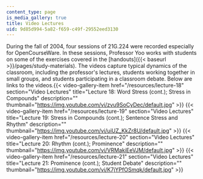 ```yaml
---
content_type: page
is_media_gallery: true
title: Video Lectures
uid: 9d85d994-5a82-f659-c49f-29552eed3130
---
```


During the fall of 2004, four sessions of 21G.224 were recorded especially for OpenCourseWare. In these sessions, Professor Yoo works with students on some of the exercises covered in the [handouts]({{< baseurl >}}/pages/study-materials). The videos capture typical dynamics of the classroom, including the professor's lectures, students working together in small groups, and students participating in a classroom debate. Below are links to the videos.{{< video-gallery-item href="/resources/lecture-18" section="Video Lectures" title="Lecture 18: Word Stress (cont.); Stress in Compounds" description="" thumbnail="https://img.youtube.com/vi/zvu9SoCyDec/default.jpg" >}} {{< video-gallery-item href="/resources/lecture-19" section="Video Lectures" title="Lecture 19: Stress in Compounds (cont.); Sentence Stress and Rhythm" description="" thumbnail="https://img.youtube.com/vi/uiUZ_KkZr8U/default.jpg" >}} {{< video-gallery-item href="/resources/lecture-20" section="Video Lectures" title="Lecture 20: Rhythm (cont.); Prominence" description="" thumbnail="https://img.youtube.com/vi/VRMakiEeVJM/default.jpg" >}} {{< video-gallery-item href="/resources/lecture-21" section="Video Lectures" title="Lecture 21: Prominence (cont.); Student Debate" description="" thumbnail="https://img.youtube.com/vi/K7jYPfOSmqk/default.jpg" >}}